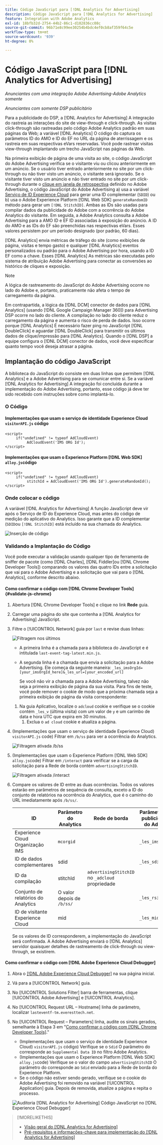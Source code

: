 ```yaml
---
title: Código JavaScript para [!DNL Analytics for Advertising]
description: Código JavaScript para [!DNL Analytics for Advertising]
feature: Integration with Adobe Analytics
exl-id: 18bfb32d-2754-44b2-86c1-d102836cc08c
source-git-commit: 96b71e8c99ee30254b4bdc4ef0cb8af359f64c5e
workflow-type: tm+mt
source-wordcount: '939'
ht-degree: 0%

---
```


# Código JavaScript para [!DNL Analytics for Advertising]

*Anunciantes com uma integração Adobe Advertising-Adobe Analytics somente*

*Anunciantes com somente DSP publicitário*

Para a publicidade do DSP, a [!DNL Analytics for Advertising] A integração do rastreia as interações do site de view-through e click-through. As visitas click-through são rastreadas pelo código Adobe Analytics padrão em suas páginas da Web; a variável [!DNL Analytics] O código do captura os parâmetros ID do AMO e ID do EF no URL da página de aterrissagem e os rastreia em suas respectivas eVars reservadas. Você pode rastrear visitas view-through implantando um trecho JavaScript nas páginas da Web.

Na primeira exibição de página de uma visita ao site, o código JavaScript do Adobe Advertising verifica se o visitante viu ou clicou anteriormente em um anúncio. Se o usuário tiver entrado anteriormente no site por um click-through ou não tiver visto um anúncio, o visitante será ignorado. Se o visitante tiver visto um anúncio e não tiver entrado no site por um click-through durante o [clique em janela de retrospectiva](/help/integrations/analytics/prerequisites.md#lookback-a4adc) definido no Adobe Advertising, o código JavaScript do Adobe Advertising a) usa a variável [Serviço de ID Experience Cloud](https://experienceleague.adobe.com/docs/id-service/using/home.html) para gerar uma ID complementar (`SDID`) ou b) usa o Adobe Experience Platform [!DNL Web SDK] `generateRandomID` método para gerar um `[!DNL StitchID]`. Ambas as IDs são usadas para compilar dados da publicidade do Adobe com a ocorrência do Adobe Analytics do visitante. Em seguida, a Adobe Analytics consulta a Adobe Advertising para a AMO ID e EF ID associadas à exposição do anúncio. A ID do AMO e as IDs do EF são preenchidas nas respectivas eVars. Esses valores persistem por um período designado (por padrão, 60 dias).

[!DNL Analytics] envia métricas de tráfego do site (como exibições de página, visitas e tempo gasto) e qualquer [!DNL Analytics] eventos personalizados ou padrão para o Adobe Advertising por hora, usando a ID EF como a chave. Esses [!DNL Analytics] As métricas são executadas pelo sistema de atribuição Adobe Advertising para conectar as conversões ao histórico de cliques e exposição.

>[!NOTE]
>
>A lógica de rastreamento do JavaScript do Adobe Advertising ocorre no lado do Adobe e, portanto, praticamente não afeta o tempo de carregamento da página.
>
>Em contrapartida, a lógica da [!DNL DCM] conector de dados para [!DNL Analytics] (usando [!DNL Google Campaign Manager 360]) para Advertising DSP ocorre no lado do cliente. A compilação no lado do cliente reduz o carregamento da página e aumenta o risco de perda de dados. Isso ocorre porque [!DNL Analytics] É necessário fazer ping no JavaScript [!DNL DoubleClick] e aguardar [!DNL DoubleClick] para transmitir os últimos dados de clique/impressão para [!DNL Analytics]. Quando o [!DNL DSP] a equipe configura o [!DNL DCM] conector de dados, você deve especificar quanto tempo você deseja atrasar a página.

## Implantação do código JavaScript

A biblioteca do JavaScript do consiste em duas linhas que permitem [!DNL Analytics] e a Adobe Advertising para se comunicar entre si. Se a variável [!DNL Analytics for Advertising] A integração foi concluída durante a implementação do Adobe Advertising, portanto, esse código já deve ter sido recebido com instruções sobre como implantá-lo.

### O Código

#### Implementações que usam o serviço de identidade Experience Cloud `visitorAPI.js` código

```
<script>
     if("undefined" != typeof AdCloudEvent) 
          AdCloudEvent('IMS ORG Id');
</script>
```

#### Implementações que usam o Experience Platform [!DNL Web SDK] `alloy.js`código

```
<script>
     if("undefined" != typeof AdCloudEvent) 
          stitchId = AdCloudEvent('IMS ORG Id').generateRandomId();
</script>
```

### Onde colocar o código

A variável [!DNL Analytics for Advertising] A função JavaScript deve vir após o Serviço de ID do Experience Cloud, mas antes do código de medição do aplicativo do Analytics. Isso garante que a ID complementar (`SDID`ou `[!DNL StitchID]` está incluído na sua chamada do Analytics.

![Inserção de código](/help/integrations/assets/a4adc-code-placement.png)

### Validando a Implantação do Código

Você pode executar a validação usando qualquer tipo de ferramenta de sniffer de pacote (como [!DNL Charles], [!DNL Fiddler]ou [!DNL Chrome Developer Tools]) comparando os valores das quatro IDs entre a solicitação que vai para o Adobe Advertising e a solicitação que vai para o [!DNL Analytics], conforme descrito abaixo.

#### Como confirmar o código com [!DNL Chrome Developer Tools] {#validate-js-chrome}

1. Abertura [!DNL Chrome Developer Tools] e clique no link **Rede** guia.

1. Carregar uma página do site que contenha a [!DNL Analytics for Advertising] JavaScript.

1. Filtre o [!UICONTROL Network] guia por `last` e revise duas linhas:

   ![Filtragem nos últimos](/help/integrations/assets/a4adc-code-validation-filter-last.png)

   * A primeira linha é a chamada para a biblioteca do JavaScript e é intitulada `last-event-tag-latest.min.js`.
   * A segunda linha é a chamada que envia a solicitação para a Adobe Advertising. Ele começa da seguinte maneira: `_les_imsOrgId=[your_imsOrgId_here]&_les_url=[your_encoded_url]`

      Se você não vir a chamada para a Adobe Advertising, talvez não seja a primeira exibição de página da sua visita. Para fins de teste, você pode remover o cookie de modo que a próxima chamada seja a primeira exibição de página da visita correspondente:
   1. Na guia Aplicativo, localize o `adcloud` cookie e verifique se o cookie contém `_les_v` (última visita) com um valor de `y` e um carimbo de data e hora UTC que expira em 30 minutos.
      1. Exclua o `ad cloud` cookie e atualiza a página.


1. (Implementações que usam o serviço de identidade Experience Cloud) `visitorAPI.js` code) Filtrar em `/b/ss` para ver a ocorrência do Analytics.

   ![Filtragem ativada `/b/ss`](/help/integrations/assets/a4adc-code-validation-filter-bss.png)

1. (Implementações que usam o Experience Platform [!DNL Web SDK] `alloy.js`code) Filtrar em `/interact` para verificar se a carga da solicitação para a Rede de borda contém `advertisingStitchID`.

   ![Filtragem ativada `/interact`](/help/integrations/assets/a4adc-code-validation-filter-interact.png)

1. Compare os valores de ID entre as duas ocorrências. Todos os valores estarão em parâmetros de sequência de consulta, exceto a ID do conjunto de relatórios na ocorrência do Analytics, que é o caminho do URL imediatamente após `/b/ss/`.

   | ID | Parâmetro do Analytics | Rede de borda | Parâmetro de publicidade do Adobe |
   | --- | --- | --- | --- |
   | Experience Cloud Organização IMS | `mcorgid` |  | `_les_imsOrgid` |
   | ID de dados complementares | sdid |  | `_les_sdid` |
   | ID da compilação | stitchId | `advertisingStitchID` no `_adcloud` propriedade |  |
   | Conjunto de relatórios do Analytics | O valor depois de `/b/ss/` |  | `_les_rsid` |
   | ID de visitante Experience Cloud | mid |  | `_les_mid` |

   Se os valores de ID corresponderem, a implementação do JavaScript será confirmada. A Adobe Advertising enviará o [!DNL Analytics] servidor quaisquer detalhes de rastreamento de click-through ou view-through, se existirem.

#### Como confirmar o código com [!DNL Adobe Experience Cloud Debugger]

1. Abra o [[!DNL Adobe Experience Cloud Debugger]](https://experienceleague.adobe.com/docs/debugger/using-v2/summary.html) na sua página inicial.
1. Vá para a [!UICONTROL Network] guia.
1. No [!UICONTROL Solutions Filter] barra de ferramentas, clique [!UICONTROL Adobe Advertising] e [!UICONTROL Analytics].
1. No [!UICONTROL Request URL – Hostname] linha de parâmetro, localizar `lasteventf-tm.everesttech.net`.
1. No [!UICONTROL Request – Parameters] linha, audite os sinais gerados, semelhante à Etapa 3 em &quot;[Como confirmar o código com [!DNL Chrome Developer Tools]](#validate-js-chrome).&quot;
   * (Implementações que usam o serviço de identidade Experience Cloud) `visitorAPI.js` código) Verifique se o `Sdid` O parâmetro do corresponde ao `Supplemental Data ID` no filtro Adobe Analytics.
   * (Implementações que usam o Experience Platform [!DNL Web SDK] `alloy.js`code) Verifique se o valor do campo `advertisingStitchID` O parâmetro do corresponde ao `Sdid` enviado para a Rede de borda do Experience Platform.
   * Se o código não estiver sendo gerado, verifique se o cookie do Adobe Advertising foi removido na variável [!UICONTROL Application] guia. Depois de removida, atualize a página e repita o processo.

   ![Auditoria [!DNL Analytics for Advertising] Código JavaScript no [!DNL Experience Cloud Debugger]](/help/integrations/assets/a4adc-js-audit-debugger.png)

>[!MORELIKETHIS]
>
>* [Visão geral do [!DNL Analytics for Advertising]](overview.md)
>* [Pré-requisitos e informações-chave para implementação do [!DNL Analytics for Advertising]](prerequisites.md)


